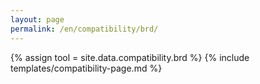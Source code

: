 ```yaml
---
layout: page
permalink: /en/compatibility/brd/
---
```

{% assign tool = site.data.compatibility.brd %}
{% include templates/compatibility-page.md %}
